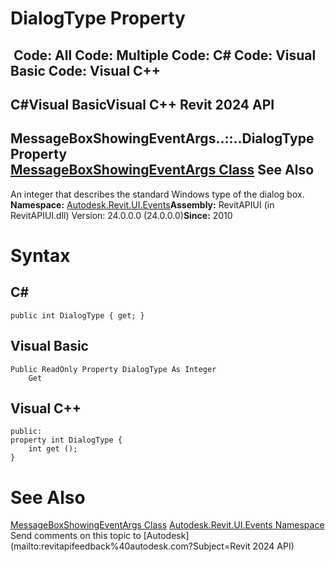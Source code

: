 # DialogType Property

﻿
 Code: All Code: Multiple Code: C# Code: Visual Basic Code: Visual C++   
---  
C#Visual BasicVisual C++
Revit 2024 API  
---  
MessageBoxShowingEventArgs..::..DialogType Property   
[MessageBoxShowingEventArgs Class](aa1b432c-e9b9-b528-aa3b-60514aaea2a3.md "MessageBoxShowingEventArgs Class") See Also  
---  
An integer that describes the standard Windows type of the dialog box. 
**Namespace:** [Autodesk.Revit.UI.Events](21d3e79a-2484-60b0-b4c6-5cf65cd96039.md "Autodesk.Revit.UI.Events Namespace")**Assembly:** RevitAPIUI (in RevitAPIUI.dll) Version: 24.0.0.0 (24.0.0.0)**Since:** 2010 
# Syntax
C#  
---  
```text
public int DialogType { get; }
```
  
Visual Basic  
---  
```text
Public ReadOnly Property DialogType As Integer
	Get
```
  
Visual C++  
---  
```text
public:
property int DialogType {
	int get ();
}
```
  
# See Also
[MessageBoxShowingEventArgs Class](aa1b432c-e9b9-b528-aa3b-60514aaea2a3.md "MessageBoxShowingEventArgs Class")
[Autodesk.Revit.UI.Events Namespace](21d3e79a-2484-60b0-b4c6-5cf65cd96039.md "Autodesk.Revit.UI.Events Namespace")
Send comments on this topic to [Autodesk](mailto:revitapifeedback%40autodesk.com?Subject=Revit 2024 API)